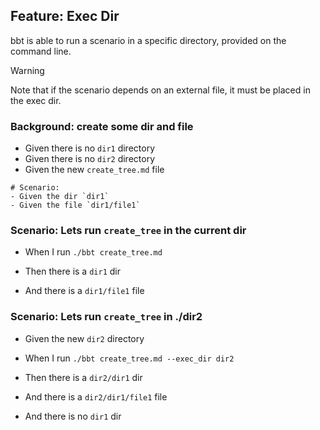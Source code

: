 ## Feature: **Exec Dir** 

bbt is able to run a scenario in a specific directory, provided on the command line.  
> [!WARNING]
> Note that if the scenario depends on an external file, it must be placed in the exec dir.

### Background: create some dir and file

- Given there is no `dir1` directory
- Given there is no `dir2` directory
- Given the new `create_tree.md` file
```
# Scenario:
- Given the dir `dir1`
- Given the file `dir1/file1` 
```

### Scenario: Lets run `create_tree` in the current dir

- When I run `./bbt create_tree.md`

- Then there is a `dir1` dir
- And there is a `dir1/file1` file

### Scenario: Lets run `create_tree` in ./dir2

- Given the new `dir2` directory

- When I run `./bbt create_tree.md --exec_dir dir2`

- Then there is a `dir2/dir1` dir
- And there is a `dir2/dir1/file1` file
- And there is no `dir1` dir
